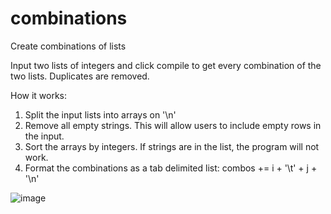 # combinations
Create combinations of lists

Input two lists of integers and click compile to get every combination of the two lists.  Duplicates are removed.

How it works:
1. Split the input lists into arrays on '\n'
2. Remove all empty strings.  This will allow users to include empty rows in the input.
3. Sort the arrays by integers.  If strings are in the list, the program will not work.
4. Format the combinations as a tab delimited list: combos += i + '\t' + j + '\n'


![image](https://user-images.githubusercontent.com/47924318/124390394-5e0e7b80-dcb9-11eb-8fd4-54649fbec401.png)
